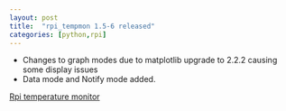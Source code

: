 ```yaml
---
layout: post
title:  "rpi_tempmon 1.5-6 released"
categories: [python,rpi]
---
```



* Changes to graph modes due to matplotlib upgrade to 2.2.2 causing some display issues
* Data mode and Notify mode added.


[Rpi temperature monitor](https://github.com/gavinlyonsrepo/raspberrypi_tempmon)
